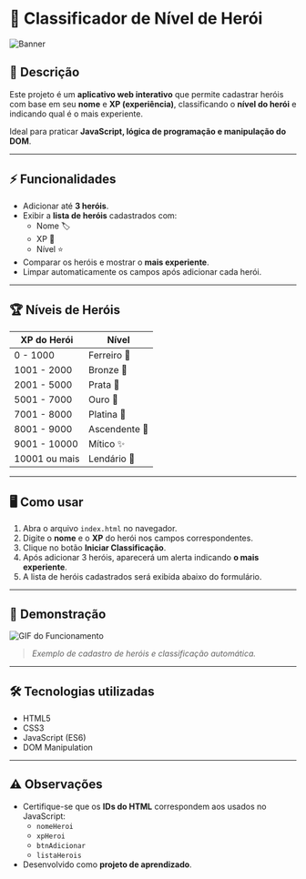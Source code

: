 # 🦸 Classificador de Nível de Herói

![Banner](https://via.placeholder.com/800x200.png?text=Classificador+de+Herois)

## 🔹 Descrição
Este projeto é um **aplicativo web interativo** que permite cadastrar heróis com base em seu **nome** e **XP (experiência)**, classificando o **nível do herói** e indicando qual é o mais experiente.  

Ideal para praticar **JavaScript, lógica de programação e manipulação do DOM**.

---

## ⚡ Funcionalidades
- Adicionar até **3 heróis**.
- Exibir a **lista de heróis** cadastrados com:
  - Nome 🏷️
  - XP 💎
  - Nível ⭐
- Comparar os heróis e mostrar o **mais experiente**.
- Limpar automaticamente os campos após adicionar cada herói.

---

## 🏆 Níveis de Heróis
| XP do Herói       | Nível       |
|------------------|------------|
| 0 - 1000         | Ferreiro 🔨 |
| 1001 - 2000      | Bronze 🥉 |
| 2001 - 5000      | Prata 🥈 |
| 5001 - 7000      | Ouro 🥇 |
| 7001 - 8000      | Platina 💎 |
| 8001 - 9000      | Ascendente 🌟 |
| 9001 - 10000     | Mítico ✨ |
| 10001 ou mais    | Lendário 👑 |

---

## 🖥️ Como usar
1. Abra o arquivo `index.html` no navegador.
2. Digite o **nome** e o **XP** do herói nos campos correspondentes.
3. Clique no botão **Iniciar Classificação**.
4. Após adicionar 3 heróis, aparecerá um alerta indicando **o mais experiente**.
5. A lista de heróis cadastrados será exibida abaixo do formulário.

---

## 🎨 Demonstração

![GIF do Funcionamento](https://media.giphy.com/media/3o7TKP1Z3gV9WvJZtS/giphy.gif)  
> *Exemplo de cadastro de heróis e classificação automática.*

---

## 🛠️ Tecnologias utilizadas
- HTML5
- CSS3
- JavaScript (ES6)
- DOM Manipulation

---

## ⚠️ Observações
- Certifique-se que os **IDs do HTML** correspondem aos usados no JavaScript:
  - `nomeHeroi`  
  - `xpHeroi`  
  - `btnAdicionar`  
  - `listaHerois`
- Desenvolvido como **projeto de aprendizado**.

